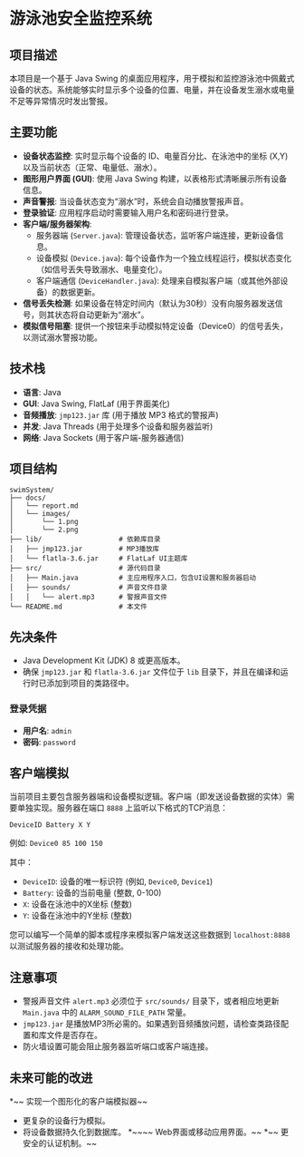 # 游泳池安全监控系统

## 项目描述

本项目是一个基于 Java Swing 的桌面应用程序，用于模拟和监控游泳池中佩戴式设备的状态。系统能够实时显示多个设备的位置、电量，并在设备发生溺水或电量不足等异常情况时发出警报。

## 主要功能

*   **设备状态监控**: 实时显示每个设备的 ID、电量百分比、在泳池中的坐标 (X,Y) 以及当前状态（正常、电量低、溺水）。
*   **图形用户界面 (GUI)**: 使用 Java Swing 构建，以表格形式清晰展示所有设备信息。
*   **声音警报**: 当设备状态变为“溺水”时，系统会自动播放警报声音。
*   **登录验证**: 应用程序启动时需要输入用户名和密码进行登录。
*   **客户端/服务器架构**:
    *   服务器端 (`Server.java`): 管理设备状态，监听客户端连接，更新设备信息。
    *   设备模拟 (`Device.java`): 每个设备作为一个独立线程运行，模拟状态变化（如信号丢失导致溺水、电量变化）。
    *   客户端通信 (`DeviceHandler.java`): 处理来自模拟客户端（或其他外部设备）的数据更新。
*   **信号丢失检测**: 如果设备在特定时间内（默认为30秒）没有向服务器发送信号，则其状态将自动更新为“溺水”。
*   **模拟信号阻塞**: 提供一个按钮来手动模拟特定设备（Device0）的信号丢失，以测试溺水警报功能。

## 技术栈

*   **语言**: Java
*   **GUI**: Java Swing, FlatLaf (用于界面美化)
*   **音频播放**: `jmp123.jar` 库 (用于播放 MP3 格式的警报声)
*   **并发**: Java Threads (用于处理多个设备和服务器监听)
*   **网络**: Java Sockets (用于客户端-服务器通信)

## 项目结构

```
swimSystem/
├── docs/
│   └── report.md
│   └── images/
│       └── 1.png
│       └── 2.png
├── lib/                   # 依赖库目录
│   ├── jmp123.jar         # MP3播放库
│   └── flatla-3.6.jar     # FlatLaf UI主题库
├── src/                   # 源代码目录
│   ├── Main.java          # 主应用程序入口，包含UI设置和服务器启动
│   ├── sounds/            # 声音文件目录
│   │   └── alert.mp3      # 警报声音文件
└── README.md              # 本文件
```

## 先决条件

*   Java Development Kit (JDK) 8 或更高版本。
*   确保 `jmp123.jar` 和 `flatla-3.6.jar` 文件位于 `lib` 目录下，并且在编译和运行时已添加到项目的类路径中。


### 登录凭据

*   **用户名**: `admin`
*   **密码**: `password`

## 客户端模拟

当前项目主要包含服务器端和设备模拟逻辑。客户端（即发送设备数据的实体）需要单独实现。服务器在端口 `8888` 上监听以下格式的TCP消息：

`DeviceID Battery X Y`

例如: `Device0 85 100 150`

其中：
*   `DeviceID`: 设备的唯一标识符 (例如, `Device0`, `Device1`)
*   `Battery`: 设备的当前电量 (整数, 0-100)
*   `X`: 设备在泳池中的X坐标 (整数)
*   `Y`: 设备在泳池中的Y坐标 (整数)

您可以编写一个简单的脚本或程序来模拟客户端发送这些数据到 `localhost:8888` 以测试服务器的接收和处理功能。

## 注意事项

*   警报声音文件 `alert.mp3` 必须位于 `src/sounds/` 目录下，或者相应地更新 `Main.java` 中的 `ALARM_SOUND_FILE_PATH` 常量。
*   `jmp123.jar` 是播放MP3所必需的。如果遇到音频播放问题，请检查类路径配置和库文件是否存在。
*   防火墙设置可能会阻止服务器监听端口或客户端连接。

## 未来可能的改进

*~~ 实现一个图形化的客户端模拟器~~
*   更复杂的设备行为模拟。
*   将设备数据持久化到数据库。
*~~~~ Web界面或移动应用界面。~~
*~~ 更安全的认证机制。~~